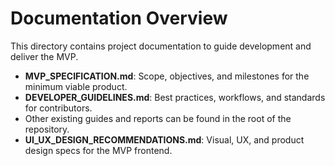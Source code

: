  # Documentation Overview

 This directory contains project documentation to guide development and deliver the MVP.

 - **MVP_SPECIFICATION.md**: Scope, objectives, and milestones for the minimum viable product.
 - **DEVELOPER_GUIDELINES.md**: Best practices, workflows, and standards for contributors.
 - Other existing guides and reports can be found in the root of the repository.
 - **UI_UX_DESIGN_RECOMMENDATIONS.md**: Visual, UX, and product design specs for the MVP frontend.
